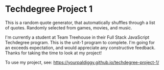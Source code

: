 # Techdegree Project 1


 
 This is a random quote generator, that automatically shuffles through a list of quotes.
 Randomly selected from games, movies, and music.

 I'm currently a student at Team Treehouse in their Full Stack JavaScript Techdegree program.
 This is the unit-1 program to complete. I'm going for an exceeds expectation, and would appreciate any 
 constructive feedback. Thanks for taking the time to look at my project!

 To use my project, see: https://yourpaldiggy.github.io/techdegree-project-1/
